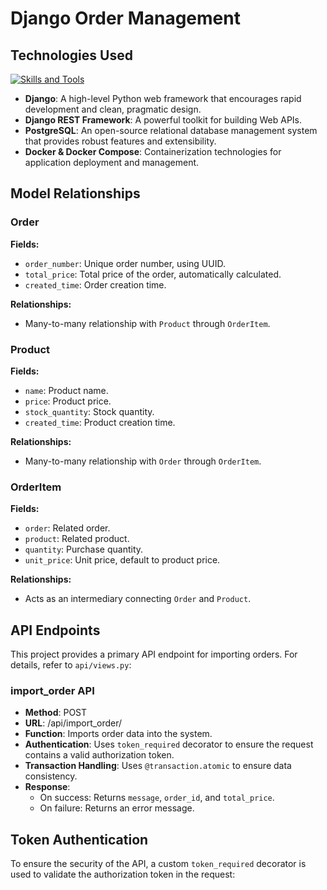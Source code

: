 # Django Order Management

## Technologies Used
[![Skills and Tools](https://skillicons.dev/icons?i=python,django,postgres,docker)](https://skillicons.dev)
- **Django**: A high-level Python web framework that encourages rapid development and clean, pragmatic design.
- **Django REST Framework**: A powerful toolkit for building Web APIs.
- **PostgreSQL**: An open-source relational database management system that provides robust features and extensibility.
- **Docker & Docker Compose**: Containerization technologies for application deployment and management.

## Model Relationships


### Order
**Fields:**
- `order_number`: Unique order number, using UUID.
- `total_price`: Total price of the order, automatically calculated.
- `created_time`: Order creation time.

**Relationships:**
- Many-to-many relationship with `Product` through `OrderItem`.

### Product
**Fields:**
- `name`: Product name.
- `price`: Product price.
- `stock_quantity`: Stock quantity.
- `created_time`: Product creation time.

**Relationships:**
- Many-to-many relationship with `Order` through `OrderItem`.

### OrderItem
**Fields:**
- `order`: Related order.
- `product`: Related product.
- `quantity`: Purchase quantity.
- `unit_price`: Unit price, default to product price.

**Relationships:**
- Acts as an intermediary connecting `Order` and `Product`.

## API Endpoints
This project provides a primary API endpoint for importing orders. For details, refer to `api/views.py`:

### import_order API
- **Method**: POST
- **URL**: /api/import_order/
- **Function**: Imports order data into the system.
- **Authentication**: Uses `token_required` decorator to ensure the request contains a valid authorization token.
- **Transaction Handling**: Uses `@transaction.atomic` to ensure data consistency.
- **Response**:
  - On success: Returns `message`, `order_id`, and `total_price`.
  - On failure: Returns an error message.

## Token Authentication
To ensure the security of the API, a custom `token_required` decorator is used to validate the authorization token in the request:

